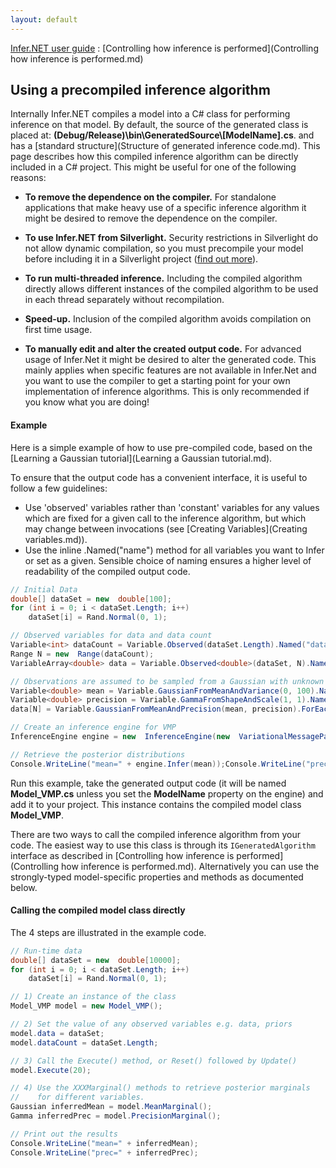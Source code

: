 ```yaml
---
layout: default 
--- 
```

[Infer.NET user guide](index.md) : [Controlling how inference is performed](Controlling how inference is performed.md)

## Using a precompiled inference algorithm

Internally Infer.NET compiles a model into a C# class for performing inference on that model. By default, the source of the generated class is placed at: **(Debug/Release)\\bin\\GeneratedSource\\\[ModelName\].cs**. and has a [standard structure](Structure of generated inference code.md). This page describes how this compiled inference algorithm can be directly included in a C# project. This might be useful for one of the following reasons:

*   **To remove the dependence on the compiler.** For standalone applications that make heavy use of a specific inference algorithm it might be desired to remove the dependence on the compiler.

*   **To use Infer.NET from Silverlight.** Security restrictions in Silverlight do not allow dynamic compilation, so you must precompile your model before including it in a Silverlight project ([find out more](Running%20under%20Silverlight.md)).

*   **To run multi-threaded inference.** Including the compiled algorithm directly allows different instances of the compiled algorithm to be used in each thread separately without recompilation.

*   **Speed-up.** Inclusion of the compiled algorithm avoids compilation on first time usage.

*   **To manually edit and alter the created output code.** For advanced usage of Infer.Net it might be desired to alter the generated code. This mainly applies when specific features are not available in Infer.Net and you want to use the compiler to get a starting point for your own implementation of inference algorithms. This is only recommended if you know what you are doing!

#### Example

Here is a simple example of how to use pre-compiled code, based on the [Learning a Gaussian tutorial](Learning a Gaussian tutorial.md).

To ensure that the output code has a convenient interface, it is useful to follow a few guidelines:

*   Use 'observed' variables rather than 'constant' variables for any values which are fixed for a given call to the inference algorithm, but which may change between invocations (see [Creating Variables](Creating variables.md)).
*   Use the inline .Named("name") method for all variables you want to Infer or set as a given. Sensible choice of naming ensures a higher level of readability of the compiled output code.

```csharp
// Initial Data  
double[] dataSet = new  double[100];  
for (int i = 0; i < dataSet.Length; i++)  
    dataSet[i] = Rand.Normal(0, 1);  

// Observed variables for data and data count  
Variable<int> dataCount = Variable.Observed(dataSet.Length).Named("dataCount");  
Range N = new  Range(dataCount);  
VariableArray<double> data = Variable.Observed<double>(dataSet, N).Named("data");  

// Observations are assumed to be sampled from a Gaussian with unknown parameters  
Variable<double> mean = Variable.GaussianFromMeanAndVariance(0, 100).Named("mean");  
Variable<double> precision = Variable.GammaFromShapeAndScale(1, 1).Named("precision");  
data[N] = Variable.GaussianFromMeanAndPrecision(mean, precision).ForEach(N);  

// Create an inference engine for VMP  
InferenceEngine engine = new  InferenceEngine(new  VariationalMessagePassing());  

// Retrieve the posterior distributions  
Console.WriteLine("mean=" + engine.Infer(mean));Console.WriteLine("prec=" + engine.Infer(precision));
```
Run this example, take the generated output code (it will be named **Model_VMP.cs** unless you set the **ModelName** property on the engine) and add it to your project. This instance contains the compiled model class **Model_VMP**.

There are two ways to call the compiled inference algorithm from your code. The easiest way to use this class is through its `IGeneratedAlgorithm` interface as described in [Controlling how inference is performed](Controlling how inference is performed.md). Alternatively you can use the strongly-typed model-specific properties and methods as documented below.

#### Calling the compiled model class directly

 The 4 steps are illustrated in the example code.

```csharp
// Run-time data  
double[] dataSet = new  double[10000];  
for (int i = 0; i < dataSet.Length; i++)  
    dataSet[i] = Rand.Normal(0, 1);  

// 1) Create an instance of the class  
Model_VMP model = new Model_VMP();  

// 2) Set the value of any observed variables e.g. data, priors  
model.data = dataSet;  
model.dataCount = dataSet.Length;  

// 3) Call the Execute() method, or Reset() followed by Update()  
model.Execute(20);  

// 4) Use the XXXMarginal() methods to retrieve posterior marginals  
//    for different variables. 
Gaussian inferredMean = model.MeanMarginal();  
Gamma inferredPrec = model.PrecisionMarginal();  

// Print out the results  
Console.WriteLine("mean=" + inferredMean);  
Console.WriteLine("prec=" + inferredPrec);
```

